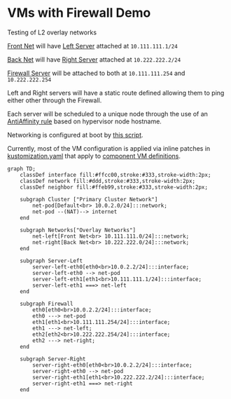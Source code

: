 # VMs with Firewall Demo

Testing of L2 overlay networks

[Front Net](components/l2-front) will have [Left Server](../../components/vms/server-left) attached at `10.111.111.1/24`

[Back Net](components/l2-back) will have [Right Server](../../components/vms/server-right) attached at `10.222.222.2/24`

[Firewall Server](../../components/vms/firewall) will be attached to both at `10.111.111.254` and `10.222.222.254`

Left and Right servers will have a static route defined allowing them to ping either other through the Firewall. 

Each server will be scheduled to a unique node through the use of an [AntiAffinity rule](patch-vm-affinity.yaml) based on hypervisor node hostname.

Networking is configured at boot by [this script](scripts/netsetup).

Currently, most of the VM configuration is applied via inline patches in [kustomization.yaml](kustomization.yaml) that apply to [component VM definitions](../../components/vms/).

```mermaid
graph TD;
    classDef interface fill:#ffcc00,stroke:#333,stroke-width:2px;
    classDef network fill:#ddd,stroke:#333,stroke-width:2px;
    classDef neighbor fill:#ffeb99,stroke:#333,stroke-width:2px;

    subgraph Cluster ["Primary Cluster Network"]
        net-pod[Default<br> 10.0.2.0/24]:::network;
        net-pod --(NAT)--> internet
    end

    subgraph Networks["Overlay Networks"]
        net-left[Front Net<br> 10.111.111.0/24]:::network;
        net-right[Back Net<br> 10.222.222.0/24]:::network;
    end

    subgraph Server-Left
        server-left-eth0[eth0<br>10.0.2.2/24]:::interface;
        server-left-eth0 --> net-pod
        server-left-eth1[eth1<br>10.111.111.1/24]:::interface;
        server-left-eth1 ===> net-left
    end

    subgraph Firewall
        eth0[eth0<br>10.0.2.2/24]:::interface;
        eth0 ---> net-pod
        eth1[eth1<br>10.111.111.254/24]:::interface;
        eth1 ---> net-left;
        eth2[eth2<br>10.222.222.254/24]:::interface;
        eth2 ---> net-right;
    end

    subgraph Server-Right
        server-right-eth0[eth0<br>10.0.2.2/24]:::interface;
        server-right-eth0 --> net-pod
        server-right-eth1[eth1<br>10.222.222.2/24]:::interface;
        server-right-eth1 ===> net-right
    end
```